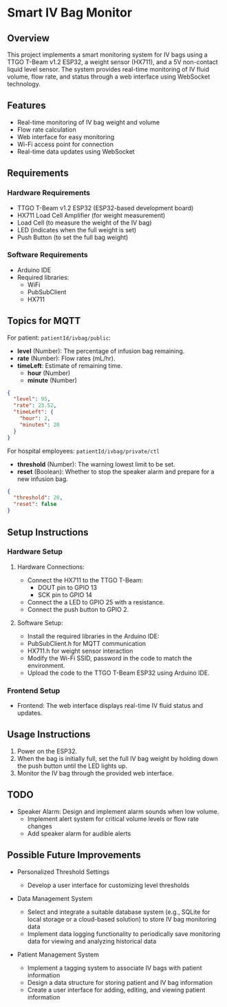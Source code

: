 # Smart IV Bag Monitor

## Overview

This project implements a smart monitoring system for IV bags using a TTGO T-Beam v1.2 ESP32, a weight sensor (HX711), and a 5V non-contact liquid level sensor. The system provides real-time monitoring of IV fluid volume, flow rate, and status through a web interface using WebSocket technology.

## Features

- Real-time monitoring of IV bag weight and volume
- Flow rate calculation
- Web interface for easy monitoring
- Wi-Fi access point for connection
- Real-time data updates using WebSocket

## Requirements

### Hardware Requirements

- TTGO T-Beam v1.2 ESP32 (ESP32-based development board)
- HX711 Load Cell Amplifier (for weight measurement)
- Load Cell (to measure the weight of the IV bag)
- LED (indicates when the full weight is set)
- Push Button (to set the full bag weight)

### Software Requirements

- Arduino IDE
- Required libraries:
  - WiFi
  - PubSubClient
  - HX711

## Topics for MQTT

For patient: `patientId/ivbag/public`:

- **level** (Number): The percentage of infusion bag remaining.
- **rate** (Number): Flow rates (mL/hr).
- **timeLeft**: Estimate of remaining time.
  - **hour** (Number)
  - **minute** (Number)

```json
{
  "level": 95,
  "rate": 23.52,
  "timeLeft": {
    "hour": 2,
    "minutes": 20
  }
}
```

For hospital employees: `patientId/ivbag/private/ctl`

- **threshold** (Number): The warning lowest limit to be set.
- **reset** (Boolean): Whether to stop the speaker alarm and prepare for a new infusion bag.

```json
{
  "threshold": 20,
  "reset": false
}
```

## Setup Instructions

### Hardware Setup

1. Hardware Connections:

   - Connect the HX711 to the TTGO T-Beam:
     - DOUT pin to GPIO 13
     - SCK pin to GPIO 14
   - Connect the a LED to GPIO 25 with a resistance.
   - Connect the push button to GPIO 2.

2. Software Setup:

   - Install the required libraries in the Arduino IDE:
   - PubSubClient.h for MQTT communication
   - HX711.h for weight sensor interaction
   - Modify the Wi-Fi SSID, password in the code to match the environment.
   - Upload the code to the TTGO T-Beam ESP32 using Arduino IDE.

### Frontend Setup

- Frontend: The web interface displays real-time IV fluid status and updates.

## Usage Instructions

1. Power on the ESP32.
2. When the bag is initially full, set the full IV bag weight by holding down the push button until the LED lights up.
3. Monitor the IV bag through the provided web interface.

## TODO

- Speaker Alarm: Design and implement alarm sounds when low volume.
  - Implement alert system for critical volume levels or flow rate changes
  - Add speaker alarm for audible alerts

## Possible Future Improvements

- Personalized Threshold Settings

  - Develop a user interface for customizing level thresholds

- Data Management System

  - Select and integrate a suitable database system (e.g., SQLite for local storage or a cloud-based solution) to store IV bag monitoring data
  - Implement data logging functionality to periodically save monitoring data for viewing and analyzing historical data

- Patient Management System
  - Implement a tagging system to associate IV bags with patient information
  - Design a data structure for storing patient and IV bag information
  - Create a user interface for adding, editing, and viewing patient information
